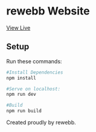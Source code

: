 # rewebb Website
[View Live](https://www.rewebb.co)

## Setup
Run these commands:

``` bash
#Install Dependencies
npm install

#Serve on localhost:
npm run dev

#Build
npm run build
```

Created proudly by rewebb.